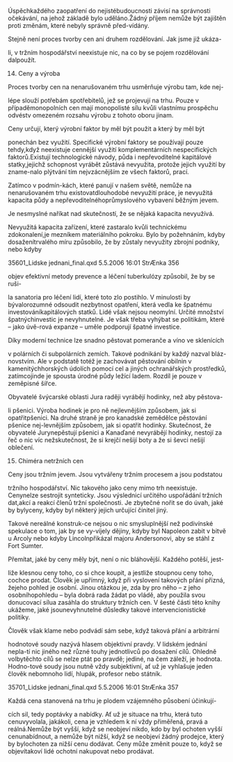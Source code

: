 
Úspěchkaždého zaopatření do nejistébudoucnosti závisí na správnosti očekávání, na jehož základě bylo uděláno.Žádný příjem nemůže být zajištěn proti změnám, které nebyly správně před-vídány.

Stejně není proces tvorby cen ani druhem rozdělování. Jak jsme již ukáza-

li, v tržním hospodářství neexistuje nic, na co by se pojem rozdělování dalpoužít.

14. Ceny a výroba

Proces tvorby cen na nenarušovaném trhu usměrňuje výrobu tam, kde nej-

lépe slouží potřebám spotřebitelů, jež se projevují na trhu. Pouze v případěmonopolních cen mají monopolisté sílu kvůli vlastnímu prospěchu odvéstv omezeném rozsahu výrobu z tohoto oboru jinam.

Ceny určují, který výrobní faktor by měl být použit a který by měl být

ponechán bez využití. Specifické výrobní faktory se používají pouze tehdy,když neexistuje cennější využití komplementárních nespecifických faktorů.Existují technologické návody, půda i nepřevoditelné kapitálové statky,jejichž schopnost vyrábět zůstává nevyužita, protože jejich využití by zname-nalo plýtvání tím nejvzácnějším ze všech faktorů, prací.

Zatímco v podmín-kách, které panují v našem světě, nemůže na nenarušovaném trhu existovatdlouhodobé nevyužití práce, je nevyužitá kapacita půdy a nepřevoditelnéhoprůmyslového vybavení běžným jevem.

Je nesmyslné naříkat nad skutečností, že se nějaká kapacita nevyužívá.

Nevyužitá kapacita zařízení, které zastaralo kvůli technickému zdokonalení,je mezníkem materiálního pokroku. Bylo by požehnáním, kdyby dosaženítrvalého míru způsobilo, že by zůstaly nevyužity zbrojní podniky, nebo kdyby

35601_Lidske jednani_final.qxd 5.5.2006 16:01 StrÆnka 356

objev efektivní metody prevence a léčení tuberkulózy způsobil, že by se ruši-

la sanatoria pro léčení lidí, které toto zlo postihlo. V minulosti by bývalorozumné odsoudit nezbytnost opatření, která vedla ke špatnému investováníkapitálových statků. Lidé však nejsou neomylní. Určité množství špatnýchinvestic je nevyhnutelné. Je však třeba vyhýbat se politikám, které – jako úvě-rová expanze – uměle podporují špatné investice.

Díky moderní technice lze snadno pěstovat pomeranče a víno ve sklenících

v polárních či subpolárních zemích. Takové podnikání by každý nazval bláz-novstvím. Ale v podstatě totéž je zachovávat pěstování obilnin v kamenitýchhorských údolích pomocí cel a jiných ochranářských prostředků, zatímcojinde je spousta úrodné půdy ležící ladem. Rozdíl je pouze v zeměpisné šířce.

Obyvatelé švýcarské oblasti Jura raději vyrábějí hodinky, než aby pěstova-

li pšenici. Výroba hodinek je pro ně nejlevnějším způsobem, jak si opatřitpšenici. Na druhé straně je pro kanadské zemědělce pěstování pšenice nej-levnějším způsobem, jak si opatřit hodinky. Skutečnost, že obyvatelé Jurynepěstují pšenici a Kanaďané nevyrábějí hodinky, nestojí za řeč o nic víc nežskutečnost, že si krejčí nešijí boty a že si ševci nešijí oblečení.

15. Chiméra netržních cen

Ceny jsou tržním jevem. Jsou vytvářeny tržním procesem a jsou podstatou

tržního hospodářství. Nic takového jako ceny mimo trh neexistuje. Cenynelze sestrojit synteticky. Jsou výslednicí určitého uspořádání tržních dat,akcí a reakcí členů tržní společnosti. Je zbytečné nořit se do úvah, jaké by bylyceny, kdyby byl některý jejich určující činitel jiný.

Takové nereálné konstruk-ce nejsou o nic smysluplnější než podivínské spekulace o tom, jak by se vy-víjely dějiny, kdyby byl Napoleon zabit v bitvě u Arcoly nebo kdyby Lincolnpřikázal majoru Andersonovi, aby se stáhl z Fort Sumter.

Přemítat, jaké by ceny měly být, není o nic bláhovější. Každého potěší, jest-

liže klesnou ceny toho, co si chce koupit, a jestliže stoupnou ceny toho, cochce prodat. Člověk je upřímný, když při vyslovení takových přání přizná, žejeho pohled je osobní. Jinou otázkou je, zda by pro něho – z jeho osobníhopohledu – byla dobrá rada žádat po vládě, aby použila svou donucovací sílua zasáhla do struktury tržních cen. V šesté části této knihy ukážeme, jaké jsounevyhnutelné důsledky takové intervencionistické politiky.

Člověk však klame nebo podvádí sám sebe, když taková přání a arbitrární

hodnotové soudy nazývá hlasem objektivní pravdy. V lidském jednání nepla-tí nic jiného než různé touhy jednotlivců po dosažení cílů. Ohledně volbytěchto cílů se nelze ptát po pravdě; jediné, na čem záleží, je hodnota. Hodno-tové soudy jsou nutně vždy subjektivní, ať už je vyhlašuje jeden člověk nebomnoho lidí, hlupák, profesor nebo státník.

35701_Lidske jednani_final.qxd 5.5.2006 16:01 StrÆnka 357

Každá cena stanovená na trhu je plodem vzájemného působení účinkují-

cích sil, tedy poptávky a nabídky. Ať už je situace na trhu, která tuto cenuvyvolala, jakákoli, cena je vzhledem k ní vždy přiměřená, pravá a reálná.Nemůže být vyšší, když se neobjeví nikdo, kdo by byl ochoten vyšší cenunabídnout, a nemůže být nižší, když se neobjeví žádný prodejce, který by bylochoten za nižší cenu dodávat. Ceny může změnit pouze to, když se objevítakoví lidé ochotní nakupovat nebo prodávat.
